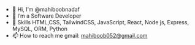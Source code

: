 - 👋 Hi, I’m @mahiboobnadaf
- 👀 I’m a Software Developer
- 🌱 Skills HTML,CSS, TailwindCSS, JavaScript, React, Node js, Express, MySQL, ORM, Python
- 📫 How to reach me gmail: mahiboob052@gmail.com

<!---
mahiboobnadaf/mahiboobnadaf is a ✨ special ✨ repository because its `README.md` (this file) appears on your GitHub profile.
You can click the Preview link to take a look at your changes.
--->
